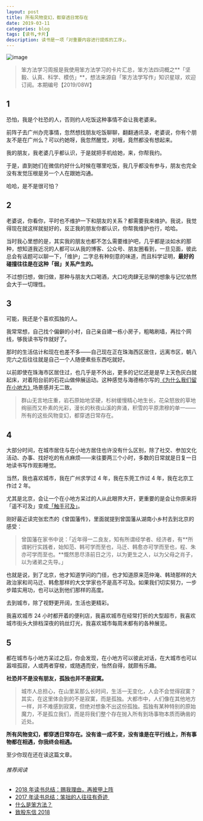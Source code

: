 ```yaml
---
layout: post
title: 所有风物变幻，都穿透日常存在
date: 2019-03-11
categories: blog
tags: [读书,卡片]
description: 读书是一项「对重要内容进行提炼的工序」。
---
```



![image](http://upload-images.jianshu.io/upload_images/32598-c9145cd43de237ff?imageMogr2/auto-orient/strip%7CimageView2/2/w/1240)

> 笨方法学习周报是我使用笨方法学习的卡片汇总，笨方法四词概之**「坚毅、认真、科学、模仿」**，想法来源自「笨方法学写作」知识星球，欢迎订阅。本期编号【2019/08W】

## 1

恐怕，我是个社恐的人，否则约人吃饭这种事情不会让我老婆来。

前阵子去广州办完事情，忽然想找朋友吃饭聊聊，翻翻通讯录，老婆说，你有个朋友不是在广州么？可以约她呀，我忽然醒觉，对哦，竟然都没有想起来。

我的朋友，我老婆几乎都认识，于是就把手机给她，来，你帮我约。

于是，直到她们在微信约好什么时候在哪里吃饭，我几乎都没有参与，朋友也完全没有发觉压根是另一个人在跟她沟通。

哈哈，是不是很可怕？

## 2

老婆说，你看你，平时也不维护一下和朋友的关系？都需要我来维护。我说，我觉得现在就这样就挺好的，反正我的朋友你都认识，你帮我维护也行，哈哈。

当时我心里想的是，其实我的朋友也都不怎么需要维护吧，几乎都是淡如水的那种，想知道我近况的人都可以从我的博客、公众号、朋友圈看到，一旦见面，彼此总会有话题可以聊一下，「维护」二字总有种刻意的味道，而且科学证明，**最好的碰撞往往是在这种「弱」关系产生的。**

不过想归想，做归做，那种与朋友大口喝酒，大口吃肉肆无忌惮的想象与记忆依然会大于一切理性。

## 3

可能，我还是个喜欢孤独的人。

我常常想，自己找个偏僻的小村，自己亲自建一栋小房子，粗略刷墙，再拉个网线，够我读书写作就好了。

那时的生活估计和现在也差不多——自己现在正在珠海西区居住，远离市区，朝八完六之后往往就是自己一个人随便煮些东西吃就好。

以前即使在珠海市区居住过，也几乎是不外出，更多的记忆还是是早上天色灰白就起床，对着阳台前的石花山做伸展运动。这种感觉与海德格尔写的[《为什么我们留在小地方》](https://site.douban.com/www.heilan.com/widget/notes/9724557/note/361714689/)场景感并无二致。

> 群山无言地庄重，岩石原始地坚硬，杉树缓慢精心地生长，花朵怒放的草地绚丽而又朴素的光彩，漫长的秋夜山溪的奔涌，积雪的平原肃穆的单一——所有的这些风物变幻，都穿透日常存在。

## 4

大部分时间，在城市居住与在小地方居住也许没有什么区别，除了社交、参加文化活动、办事、找好吃的有点麻烦——来往要两三个小时，多数的日常就是日复一日地读书写作观影睡觉。

当然，我也喜欢城市，我在广州求学过 4 年，我在东莞工作过 4 年，我在北京工作过 2 年。

尤其是北京，会让一个在小地方呆过的人从此眼界大开，更重要的是会让你原来将「遥不可及」变成[「触手可及」](https://www.cnfeat.com/blog/2017/10/18/MyWritingCoach/)。

刚好最近读完张宏杰的《曾国藩传》，里面就提到曾国藩从湖南小乡村去到北京的感受：

> 曾国藩在家书中说：「近年得一二良友，知有所谓经学者、经济者，有**所谓躬行实践者，始知范、韩可学而至也，马迁、韩愈亦可学而至也，程、朱亦可学而至也。**慨然思尽涤前日之污，以为更生之人，以为父母之肖子，以为诸弟之先导。」

也就是说，到了北京，他才知道学问的门径，也才知道原来范仲淹、韩琦那样的大政治家和司马迁、韩愈那样的大文学家也不是高不可及。如果我们切实努力，一步步踏实用功，也可以达到他们那样的高度。

去到城市，除了视野更开阔，生活也更精彩。

我喜欢城市 24 小时都开着的便利店，我喜欢城市在经常打折的大型超市，我喜欢城市街头大排档深夜的钨丝灯光，我喜欢城市每周末都有的各种展览。

## 5

都在城市与小地方呆过之后，你会发现，在小地方可以彼此对话，在大城市也可以嚣喧孤寂，人或两者穿梭，或随遇而安，怡然自得，就颇有乐趣。

**社恐并不是没有朋友，孤独也并不是寂寞。**

> 城市人总担心，在山里呆那么长时间，生活一无变化，人会不会觉得寂寞？其实，在这里体会到的不是寂寞，而是孤独。大都市中，人们像在其他地方一样，并不难感到寂寞，但绝对想象不出这份孤独。孤独有某种特别的原始魔力，不是孤立我们，而是将我们整个存在抛入所有到场事物本质而确凿的近处。

**所有风物变幻，都穿透日常存在。没有谁一成不变，没有谁是在平行线上，所有事物都在相遇，你我终会相遇。**

至少你现在还在读这篇文章。

###### 推荐阅读 

- [2018 年读书总结：赐我理由，再披甲上阵](https://mp.weixin.qq.com/s?__biz=MzA4MTQ0NDQxNg==&mid=2650639964&idx=1&sn=2f0ae0a0ec855d2b2fb7ccdd0fb82475&chksm=879dc573b0ea4c650ab8120790b8e542130c5ce0f1aa08192d67e95ca8d587797afa2104410f&token=468183103&lang=zh_CN#rd)
- [2017 年读书总结：笨拙的人往往有奇迹 ](https://mp.weixin.qq.com/s?__biz=MzA4MTQ0NDQxNg==&mid=2650639495&idx=1&sn=c4e20f2d296f9bf7ae7e1d4449427dde&chksm=879dc7a8b0ea4ebe5960f5f05fa881378828baa482917c729f8106fec87ac10ee40aedab2e3b&token=2060945290&lang=zh_CN&scene=21#wechat_redirect) 
- [什么是笨方法？](https://mp.weixin.qq.com/s?__biz=MzA4MTQ0NDQxNg==&mid=2650639834&idx=1&sn=7d6e7b978ca39be434b0bfc6084e3f7a&chksm=879dc6f5b0ea4fe3864b7bc4f8a1849dbfc85ef80e2de6f9542886f791b9ab4f4c660496d507&token=2060945290&lang=zh_CN&scene=21#wechat_redirect) 
- [致股东信 2018](https://mp.weixin.qq.com/s?__biz=MzA4MTQ0NDQxNg==&mid=2650639834&idx=1&sn=7d6e7b978ca39be434b0bfc6084e3f7a&chksm=879dc6f5b0ea4fe3864b7bc4f8a1849dbfc85ef80e2de6f9542886f791b9ab4f4c660496d507&token=2060945290&lang=zh_CN&scene=21#wechat_redirect) 

